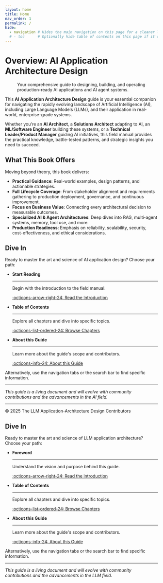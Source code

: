 ```yaml
---
layout: home
title: Home
nav_order: 1
permalink: /
hide:
  - navigation # Hides the main navigation on this page for a cleaner landing page feel
  # - toc      # Optionally hide table of contents on this page if it's too busy
---
```


# Overview: AI Application Architecture Design

<figure markdown>
  <!-- If you have a cover image, you can add it here -->
  <!-- ![Book Cover Placeholder](assets/images/book-cover-placeholder.png){ width="300" } -->
  <figcaption>Your comprehensive guide to designing, building, and operating production-ready AI applications and AI agent systems.</figcaption>
</figure>

This **AI Application Architecture Design** guide is your essential companion for navigating the rapidly evolving landscape of Artificial Intelligence (AI), including Large Language Models (LLMs), and their application in real-world, enterprise-grade systems.

Whether you're an **AI Architect**, a **Solutions Architect** adapting to AI, an **ML/Software Engineer** building these systems, or a **Technical Leader/Product Manager** guiding AI initiatives, this field manual provides the practical knowledge, battle-tested patterns, and strategic insights you need to succeed.

## What This Book Offers

Moving beyond theory, this book delivers:

*   **Practical Guidance**: Real-world examples, design patterns, and actionable strategies.
*   **Full Lifecycle Coverage**: From stakeholder alignment and requirements gathering to production deployment, governance, and continuous improvement.
*   **Focus on Business Value**: Connecting every architectural decision to measurable outcomes.
*   **Specialized AI & Agent Architectures**: Deep dives into RAG, multi-agent systems, memory, tool use, and more.
*   **Production Readiness**: Emphasis on reliability, scalability, security, cost-effectiveness, and ethical considerations.

## Dive In

Ready to master the art and science of AI application design? Choose your path:

<div class="grid cards" markdown>

-   __Start Reading__

    --- 

    Begin with the introduction to the field manual.

    [:octicons-arrow-right-24: Read the Introduction](chapters/00-introduction.md)

-   __Table of Contents__

    --- 

    Explore all chapters and dive into specific topics.

    [:octicons-list-ordered-24: Browse Chapters](chapters/00-introduction.md) 
    <!-- Pointing to intro, as Material theme will show full nav from there -->

-   __About this Guide__

    --- 

    Learn more about the guide's scope and contributors.

    [:octicons-info-24: About this Guide](about.md)

</div>

Alternatively, use the navigation tabs or the search bar to find specific information.

---

*This guide is a living document and will evolve with community contributions and the advancements in the AI field.*

---

© 2025 The LLM Application-Architecture Design Contributors 

## Dive In

Ready to master the art and science of LLM application architecture? Choose your path:

<div class="grid cards" markdown>

-   __Foreword__

    --- 

    Understand the vision and purpose behind this guide.

    [:octicons-arrow-right-24: Read the Introduction](chapters/00-introduction.md)

-   __Table of Contents__

    --- 

    Explore all chapters and dive into specific topics.

    [:octicons-list-ordered-24: Browse Chapters](chapters/00-introduction.md) 
    <!-- Pointing to intro, as Material theme will show full nav from there -->

-   __About this Guide__

    --- 

    Learn more about the guide's scope and contributors.

    [:octicons-info-24: About this Guide](about.md)

</div>

Alternatively, use the navigation tabs or the search bar to find specific information.

---

*This guide is a living document and will evolve with community contributions and the advancements in the LLM field.* 